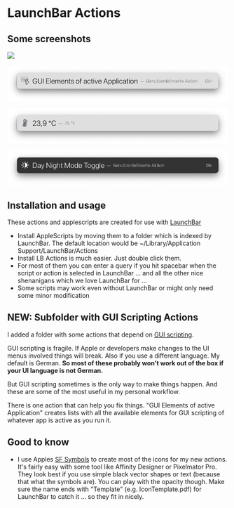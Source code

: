# LaunchBar Actions

## Some screenshots

![](https://github.com/Ptujec/LaunchBar/blob/master/Screenshots/Dollar%20⇄%20Euro.png?raw=true)

![](https://github.com/Ptujec/LaunchBar/blob/master/Screenshots/GUI.png?raw=true)

![](https://github.com/Ptujec/LaunchBar/blob/master/Screenshots/Temp.png?raw=true)

![](https://github.com/Ptujec/LaunchBar/blob/master/Screenshots/Day%20Night%20Mode%20Toggle.png?raw=true)

## Installation and usage
These actions and applescripts are created for use with [LaunchBar](http://www.obdev.at/products/launchbar/)
- Install AppleScripts by moving them to a folder which is indexed by LaunchBar. The default location would be ~/Library/Application Support/LaunchBar/Actions
- Install LB Actions is much easier. Just double click them.
- For most of them you can enter a query if you hit spacebar when the script or action is selected in LaunchBar … and all the other nice shenanigans which we love LaunchBar for … 
- Some scripts may work even without LaunchBar or might only need some minor modification

## NEW: Subfolder with GUI Scripting Actions
I added a folder with some actions that depend on [GUI scripting](http://www.macosxautomation.com/applescript/uiscripting/). 

GUI scripting is fragile. If Apple or developers make changes to the UI menus involved things will break. Also if you use a different language. My default is German. **So most of these probably won't work out of the box if your UI language is not German.**

But GUI scripting sometimes is the only way to make things happen. And these are some of the most useful in my personal workflow.  

There is one action that can help you fix things. "GUI Elements of active Application" creates lists with all the available elements for GUI scripting of whatever app is active as you run it.   

## Good to know
- I use Apples [SF Symbols](https://developer.apple.com/sf-symbols/) to create most of the icons for my new actions. It's fairly easy with some tool like Affinity Designer or Pixelmator Pro. They look best if you use simple black vector shapes or text (because that what the symbols are). You can play with the opacity though. Make sure the name ends with "Template" (e.g. IconTemplate.pdf) for LaunchBar to catch it … so they fit in nicely.